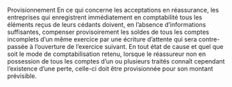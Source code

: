 Provisionnement
En ce qui concerne les acceptations en réassurance, les entreprises qui enregistrent immédiatement en comptabilité tous les éléments reçus de leurs cédants doivent, en l’absence d’informations suffisantes, compenser provisoirement les soldes de tous les comptes incomplets d’un même exercice par une écriture d’attente qui sera contre-passée à l’ouverture de l’exercice suivant.
En tout état de cause et quel que soit le mode de comptabilisation retenu, lorsque le réassureur non en possession de tous les comptes d’un ou plusieurs traités connaît cependant l’existence d’une perte, celle-ci doit être provisionnée pour son montant prévisible.
